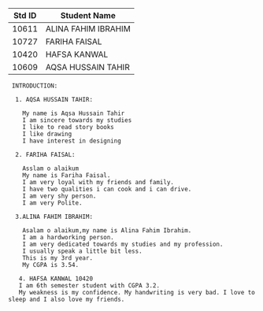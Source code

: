 
|Std ID|Student Name|
|:-----:|---------------------|
|10611|ALINA FAHIM IBRAHIM|
|10727|FARIHA FAISAL|
|10420|HAFSA KANWAL|
|10609|AQSA HUSSAIN TAHIR|

     INTRODUCTION:
     
      1. AQSA HUSSAIN TAHIR:

        My name is Aqsa Hussain Tahir
        I am sincere towards my studies
        I like to read story books
        I like drawing
        I have interest in designing
        
      2. FARIHA FAISAL:

        Asslam o alaikum 
        My name is Fariha Faisal.
        I am very loyal with my friends and family.
        I have two qualities i can cook and i can drive.
        I am very shy person.
        I am very Polite.
        
      3.ALINA FAHIM IBRAHIM:
     
        Asalam o alaikum,my name is Alina Fahim Ibrahim.
        I am a hardworking person.
        I am very dedicated towards my studies and my profession.
        I usually speak a little bit less.
        This is my 3rd year.
        My CGPA is 3.54.
        
       4. HAFSA KANWAL 10420
       I am 6th semester student with CGPA 3.2. 
       My weakness is my confidence. My handwriting is very bad. I love to sleep and I also love my friends. 
       


